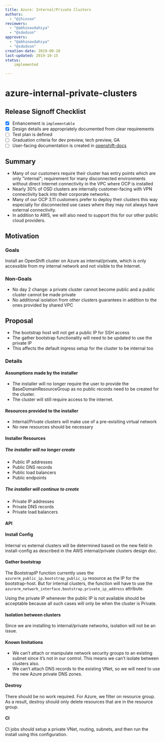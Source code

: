 ```yaml
---
title: Azure: Internal/Private Clusters
authors:
  - "@jhixson"
reviewers:
  - "@abhinavdahiya"
  - "@sdodson"
approvers:
  - "@abhinavdahiya"
  - "@sdodson"
creation-date: 2019-09-10
last-updated: 2019-10-15
status:
    implemented

---
```


# azure-internal-private-clusters

## Release Signoff Checklist

- [x] Enhancement is `implementable`
- [x] Design details are appropriately documented from clear requirements
- [ ] Test plan is defined
- [ ] Graduation criteria for dev preview, tech preview, GA
- [ ] User-facing documentation is created in [openshift-docs](https://github.com/openshift/openshift-docs/)

## Summary

- Many of our customers require their cluster has entry points which are only
"internal"; requirement for many disconnected environments without direct
Internet connectivity in the VPC where OCP is installed
- Nearly 30% of OSD clusters are internally customer-facing with VPN connectivity
back into their corporate networks.
- Many of our OCP 3.11 customers prefer to deploy their clusters this way
especially for disconnected use cases where they may not always have external
connectivity.
- In addition to AWS, we will also need to support this for our other public
cloud providers.

## Motivation

### Goals

Install an OpenShift cluster on Azure as internal/private, which is only
accessible from my internal network and not visible to the Internet.

### Non-Goals

- No day 2 change: a private cluster cannot become public and a public cluster
cannot be made private
- No additional isolation from other clusters guarantees in addition to the ones
provided by shared VPC

## Proposal

- The bootstrap host will not get a public IP for SSH access
- The gather bootstrap functionality will need to be updated to use the private
IP
- This affects the default ingress setup for the cluster to be internal too

### Details

#### Assumptions made by the installer

- The installer will no longer require the user to provide the
BaseDomainResourceGroup as no public records need to be created for the
cluster.
- The cluster will still require access to the internet.

#### Resources provided to the installer

- Internal/Private clusters will make use of a pre-exisiting virtual network
- No new resources should be necessary

#### Installer Resources

##### The installer will no longer create

- Public IP addresses
- Public DNS records
- Public load balancers
- Public endpoints

##### The installer will continue to create

- Private IP addresses
- Private DNS records
- Private load balancers

#### API

#### Install Config

Internal vs external clusters will be determined based on the new field in
install-config as described in the AWS internal/private clusters design doc.

#### Gather bootstrap

The BootstrapIP function currently uses the
`azurerm_public_ip.bootstrap_public_ip` resource as the IP for the
bootstrap-host. But for internal clusters, the function will have to use the
`azurerm_network_interface.bootstrap.private_ip_address` attribute.

Using the private IP whenever the public IP is not available should be
acceptable because all such cases will only be when the cluster is Private.

#### Isolation between clusters

Since we are installing to internal/private networks, isolation will not be an
issue.

#### Known limitations

- We can’t attach or manipulate network security groups to an existing subnet since it’s not in our control. This means we can’t isolate between clusters also.
- We can’t attach DNS records to the existing VNet, so we will need to use the new Azure private DNS zones.

#### Destroy

There should be no work required. For Azure, we filter on resource group. As a
result, destroy should only delete resources that are in the resource group.

#### CI

CI jobs should setup a private VNet, routing, subnets, and then run the install
using this configuration.
